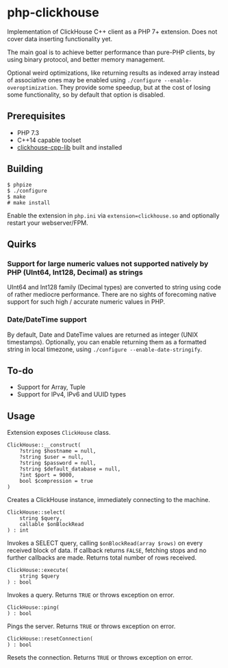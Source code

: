 # php-clickhouse
Implementation of ClickHouse C++ client as a PHP 7+ extension. Does not cover data inserting functionality yet.

The main goal is to achieve better performance than pure-PHP clients, by using binary protocol, and better memory management. 

Optional weird optimizations, like returning results as indexed array instead of associative ones may be enabled using `./configure --enable-overoptimization`. 
They provide some speedup, but at the cost of losing some functionality, so by default that option is disabled.

## Prerequisites

- PHP 7.3
- C++14 capable toolset
- [clickhouse-cpp-lib](https://github.com/ClickHouse/clickhouse-cpp/) built and installed

## Building

```
$ phpize
$ ./configure
$ make
# make install
```

Enable the extension in `php.ini` via `extension=clickhouse.so` and optionally restart your webserver/FPM.

## Quirks

### Support for large numeric values not supported natively by PHP (UInt64, Int128, Decimal) as strings

UInt64 and Int128 family (Decimal types) are converted to string using code of rather mediocre performance.
There are no sights of forecoming native support for such high / accurate numeric values in PHP.

### Date/DateTime support

By default, Date and DateTime values are returned as integer (UNIX timestamps). Optionally, you can enable returning them as a formatted string in local timezone,
using `./configure --enable-date-stringify`.

## To-do

- Support for Array, Tuple
- Support for IPv4, IPv6 and UUID types

## Usage

Extension exposes `ClickHouse` class.

```
ClickHouse::__construct(
	?string $hostname = null, 
	?string $user = null, 
	?string $password = null, 
	?string $default_database = null, 
	?int $port = 9000, 
	bool $compression = true
)
```

Creates a ClickHouse instance, immediately connecting to the machine.

```
ClickHouse::select(
	string $query, 
	callable $onBlockRead
) : int
```

Invokes a SELECT query, calling `$onBlockRead(array $rows)` on every received block of data. If callback returns `FALSE`, fetching stops and no further callbacks are made.
Returns total number of rows received.

```
ClickHouse::execute(
	string $query
) : bool
```

Invokes a query. Returns `TRUE` or throws exception on error.

```
ClickHouse::ping(
) : bool
```

Pings the server. Returns `TRUE` or throws exception on error.

```
ClickHouse::resetConnection(
) : bool
```

Resets the connection. Returns `TRUE` or throws exception on error.